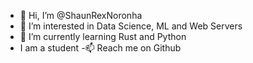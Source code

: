 - 👋 Hi, I’m @ShaunRexNoronha
- 👀 I’m interested in Data Science, ML and Web Servers
- 🌱 I’m currently learning Rust and Python
- I am a student
-📫 Reach me on Github

<!---
ShaunRexNoronha/ShaunRexNoronha is a ✨ special ✨ repository because its `README.md` (this file) appears on your GitHub profile.
You can click the Preview link to take a look at your changes.
--->
